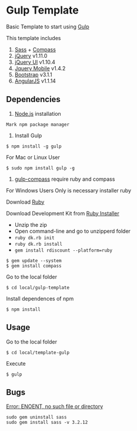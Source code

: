 # Gulp Template

Basic Template to start using [Gulp](http://gulpjs.com/)

This template includes

1. [Sass](http://sass-lang.com/) + [Compass](http://compass-style.org/)
1. [jQuery](http://jquery.com/) v1.11.0
1. [jQuery UI](http://jqueryui.com/) v1.10.4
1. [Jquery Mobile](http://jquerymobile.com/) v1.4.2
1. [Bootstrap](http://getbootstrap.com/) v3.1.1
1. [AngularJS](http://angularjs.org/) v1.1.14


## Dependencies


1. [Node.js](http://nodejs.org/) installation

  `Mark npm package manager`


1. Install Gulp

  ```
  $ npm install -g gulp
  ```

  For Mac or Linux User

  ```
  $ sudo npm install gulp -g
  ```


1. [gulp-compass](https://www.npmjs.org/package/gulp-compass) require ruby and compass


  For Windows Users Only is necessary installer ruby

  Download [Ruby](https://www.ruby-lang.org/pt/)

  Download Development Kit from [Ruby Installer](http://rubyinstaller.org/downloads/)

  * Unzip the zip
  * Open command-line and go to unzipperd folder
  * `ruby dk.rb init`
  * `ruby dk.rb install`
  * `gem install rdiscount --platform=ruby`


```
$ gem update --system
$ gem install compass
```

Go to the local folder

```
$ cd local/gulp-template
```


Install dependences of npm
```
$ npm install
```


## Usage

Go to the local folder

```
$ cd local/template-gulp
```

Execute

```
$ gulp
```

## Bugs

[Error: ENOENT, no such file or directory](https://github.com/appleboy/gulp-compass/issues/15)

```
sudo gem uninstall sass
sudo gem install sass -v 3.2.12
```